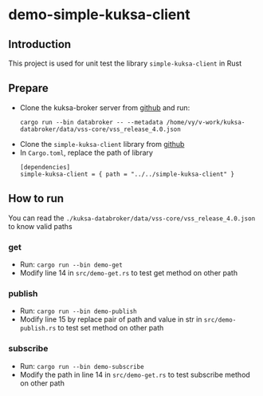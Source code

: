 # demo-simple-kuksa-client

## Introduction
This project is used for unit test the library `simple-kuksa-client` in Rust

## Prepare
* Clone the kuksa-broker server from [github](https://github.com/eclipse-kuksa/kuksa-databroker) and run:
    ```
    cargo run --bin databroker -- --metadata /home/vy/v-work/kuksa-databroker/data/vss-core/vss_release_4.0.json
    ```
* Clone the `simple-kuksa-client` library from [github](https://github.com/nhan-orgs/sdv-rust-lib)
* In `Cargo.toml`, replace the path of library
    ```
    [dependencies]
    simple-kuksa-client = { path = "../../simple-kuksa-client" }
    ```

## How to run
You can read the `./kuksa-databroker/data/vss-core/vss_release_4.0.json` to know valid paths

### get
* Run: `cargo run --bin demo-get`
* Modify line 14 in `src/demo-get.rs` to test get method on other path

### publish
* Run: `cargo run --bin demo-publish`
* Modify line 15 by replace pair of path and value in str in `src/demo-publish.rs` to test set method on other path

### subscribe
* Run: `cargo run --bin demo-subscribe`
* Modify the path in line 14 in `src/demo-get.rs` to test subscribe method on other path